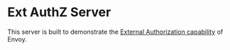 # Ext AuthZ Server

This server is built to demonstrate the [External Authorization capability](https://www.envoyproxy.io/docs/envoy/latest/intro/arch_overview/security/ext_authz_filter#arch-overview-ext-authz) of Envoy.

